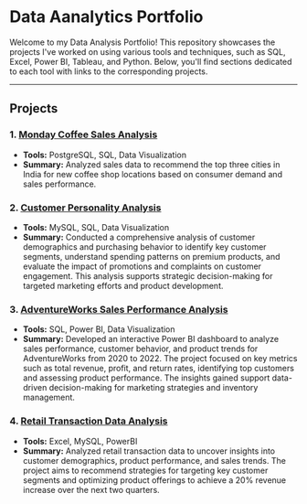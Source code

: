 # Data Aanalytics Portfolio

Welcome to my Data Analysis Portfolio! This repository showcases the projects I've worked on using various tools and techniques, such as SQL, Excel, Power BI, Tableau, and Python. Below, you'll find sections dedicated to each tool with links to the corresponding projects.


---
## Projects

### 1. [Monday Coffee Sales Analysis](./Monday%20Coffee)
   - **Tools:** PostgreSQL, SQL, Data Visualization
   - **Summary:** Analyzed sales data to recommend the top three cities in India for new coffee shop locations based on consumer demand and sales performance.

### 2. [Customer Personality Analysis](./CognoRise%20Internship/Customer%20Personality%20Analysis)
   - **Tools:** MySQL, SQL, Data Visualization
   - **Summary:** Conducted a comprehensive analysis of customer demographics and purchasing behavior to identify key customer segments, understand spending patterns on premium products, and evaluate the impact of promotions and complaints on customer engagement. This analysis supports strategic decision-making for targeted marketing efforts and product development.

### 3. [AdventureWorks Sales Performance Analysis](./AdventureWorks%20Analysis)
   - **Tools:** SQL, Power BI, Data Visualization
   - **Summary:** Developed an interactive Power BI dashboard to analyze sales performance, customer behavior, and product trends for AdventureWorks from 2020 to 2022. The project focused on key metrics such as total revenue, profit, and return rates, identifying top customers and assessing product performance. The insights gained support data-driven decision-making for marketing strategies and inventory management.

### 4. [Retail Transaction Data Analysis](./Retail%20Transaction)
   - **Tools:** Excel, MySQL, PowerBI
   - **Summary:** Analyzed retail transaction data to uncover insights into customer demographics, product performance, and sales trends. The project aims to recommend strategies for targeting key customer segments and optimizing product offerings to achieve a 20% revenue increase over the next two quarters.
